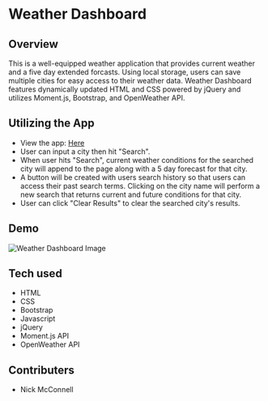 # Weather Dashboard

## Overview

This is a well-equipped weather application that provides current weather and a five day extended forcasts. Using local storage, users can save multiple cities for easy access to their weather data. Weather Dashboard features dynamically updated HTML and CSS powered by jQuery and utilizes Moment.js, Bootstrap, and OpenWeather API. 

## Utilizing the App
- View the app: [Here](https://nicholasmcconnell.github.io/weather_dashboard/ "Here")
- User can input a city then hit "Search".
- When user hits "Search", current weather conditions for the searched city will append to the page along with a 5 day forecast for that city.
- A button will be created with users search history so that users can access their past search terms. Clicking on the city name will perform a new search that returns current and future conditions for that city.
- User can click "Clear Results" to clear the searched city's results.

## Demo
![Weather Dashboard Image](weatherapp.gif "Weather Dashboard")

## Tech used
- HTML
- CSS
- Bootstrap
- Javascript
- jQuery
- Moment.js API
- OpenWeather API

## Contributers
- Nick McConnell

